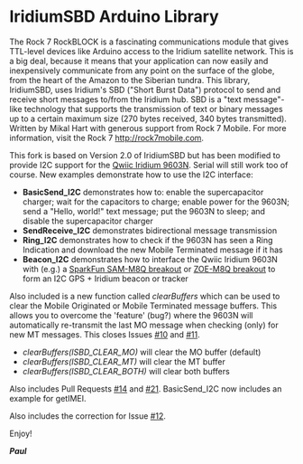 # IridiumSBD Arduino Library

The Rock 7 RockBLOCK is a fascinating communications module that gives TTL-level devices like Arduino access to the Iridium satellite network.
This is a big deal, because it means that your application can now easily and inexpensively communicate from any point on the surface of the globe,
from the heart of the Amazon to the Siberian tundra.
This library, IridiumSBD, uses Iridium's SBD ("Short Burst Data") protocol to send and receive short messages to/from the Iridium hub.
SBD is a "text message"-like technology that supports the transmission of text or binary messages up to a certain maximum size (270 bytes received, 340 bytes transmitted).
Written by Mikal Hart with generous support from Rock 7 Mobile. For more information, visit the Rock 7 http://rock7mobile.com.

This fork is based on Version 2.0 of IridiumSBD but has been modified to provide I2C support for the [Qwiic Iridium 9603N](https://github.com/PaulZC/Qwiic_Iridium_9603N).
Serial will still work too of course. New examples demonstrate how to use the I2C interface:

- **BasicSend_I2C** demonstrates how to: enable the supercapacitor charger; wait for the capacitors to charge; enable power for the 9603N; send a "Hello, world!"
text message; put the 9603N to sleep; and disable the supercapacitor charger
- **SendReceive_I2C** demonstrates bidirectional message transmission
- **Ring_I2C** demonstrates how to check if the 9603N has seen a Ring Indication and download the new Mobile Terminated message if it has
- **Beacon_I2C** demonstrates how to interface the Qwiic Iridium 9603N with (e.g.) a [SparkFun SAM-M8Q breakout](https://www.sparkfun.com/products/15210)
or [ZOE-M8Q breakout](https://www.sparkfun.com/products/15193) to form an I2C GPS + Iridium beacon or tracker

Also included is a new function called _clearBuffers_ which can be used to clear the Mobile Originated or Mobile Terminated message buffers. This allows you to
overcome the 'feature' (bug?) where the 9603N will automatically re-transmit the last MO message when checking (only) for new MT messages.
This closes Issues [#10](https://github.com/mikalhart/IridiumSBD/issues/10) and [#11](https://github.com/mikalhart/IridiumSBD/issues/11).

- _clearBuffers(ISBD_CLEAR_MO)_ will clear the MO buffer (default)
- _clearBuffers(ISBD_CLEAR_MT)_ will clear the MT buffer
- _clearBuffers(ISBD_CLEAR_BOTH)_ will clear both buffers

Also includes Pull Requests [#14](https://github.com/mikalhart/IridiumSBD/pull/14) and [#21](https://github.com/mikalhart/IridiumSBD/pull/21).
BasicSend_I2C now includes an example for getIMEI.

Also includes the correction for Issue [#12](https://github.com/mikalhart/IridiumSBD/issues/12).

Enjoy!

**_Paul_**
